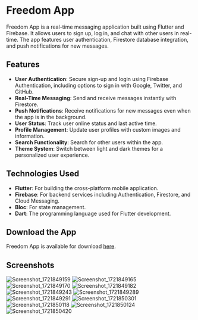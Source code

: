 # Freedom App

Freedom App is a real-time messaging application built using Flutter and Firebase.
It allows users to sign up, log in, and chat with other users in real-time.
The app features user authentication, Firestore database integration, and push notifications for new messages.

## Features

- **User Authentication**: Secure sign-up and login using Firebase Authentication, including options to sign in with Google, Twitter, and GitHub.
- **Real-Time Messaging**: Send and receive messages instantly with Firestore.
- **Push Notifications**: Receive notifications for new messages even when the app is in the background.
- **User Status**: Track user online status and last active time.
- **Profile Management**: Update user profiles with custom images and information.
- **Search Functionality**: Search for other users within the app.
- **Theme System**: Switch between light and dark themes for a personalized user experience.

## Technologies Used

- **Flutter**: For building the cross-platform mobile application.
- **Firebase**: For backend services including Authentication, Firestore, and Cloud Messaging.
- **Bloc**: For state management.
- **Dart**: The programming language used for Flutter development.

## Download the App

Freedom App is available for download [here](https://drive.google.com/file/d/1ccDYFHGh9SR2v16T8SarXBr3gvT9lVdN/view?usp=sharing).

## Screenshots
![Screenshot_1721849159](https://github.com/user-attachments/assets/f3db1e80-fb5d-4ca9-a18d-52af0a41b634)
![Screenshot_1721849165](https://github.com/user-attachments/assets/787824ae-e80b-4226-b94f-b9eb9e758ccc)
![Screenshot_1721849170](https://github.com/user-attachments/assets/a50cfa94-9206-43f9-ba51-b195c14414f2)
![Screenshot_1721849182](https://github.com/user-attachments/assets/87d82310-5cdf-4ac2-9f12-73fc6d6de677)
![Screenshot_1721849243](https://github.com/user-attachments/assets/9fda6316-511a-46f2-8adb-3d0ea6affbc9)
![Screenshot_1721849289](https://github.com/user-attachments/assets/c2b0926e-06d2-4348-a297-64fe63e87270)
![Screenshot_1721849291](https://github.com/user-attachments/assets/870450ba-9985-48f1-9332-b4719d0634f5)
![Screenshot_1721850301](https://github.com/user-attachments/assets/1c07557a-ae80-40fc-bf87-25d11c082c76)
![Screenshot_1721850118](https://github.com/user-attachments/assets/3d28ce7a-5b9d-4dfe-adf6-e24dbf72b4a3)
![Screenshot_1721850124](https://github.com/user-attachments/assets/bb5fe20c-f776-4ef0-9a44-2f078f6a72bd)
![Screenshot_1721850420](https://github.com/user-attachments/assets/8594b3e0-dcea-4aa8-90ff-a780829cecc1)
